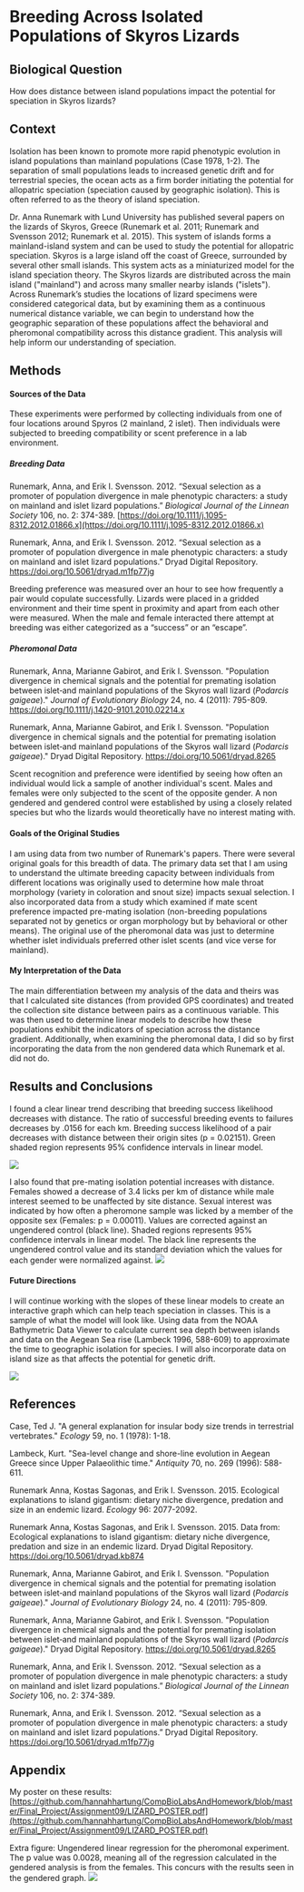 ﻿  
# Breeding Across Isolated Populations of Skyros Lizards

  

## Biological Question

How does distance between island populations impact the potential for speciation in Skyros lizards?

  

  

  

## Context

Isolation has been known to promote more rapid phenotypic evolution in island populations than mainland populations (Case 1978, 1-2). The separation of small populations leads to increased genetic drift and for terrestrial species, the ocean acts as a firm border initiating the potential for allopatric speciation (speciation caused by geographic isolation). This is often referred to as the theory of island speciation.

Dr. Anna Runemark with Lund University has published several papers on the lizards of Skyros, Greece (Runemark et al. 2011; Runemark and Svensson 2012; Runemark et al. 2015). This system of islands forms a mainland-island system and can be used to study the potential for allopatric speciation. Skyros is a large island off the coast of Greece, surrounded by several other small islands. This system acts as a miniaturized model for the island speciation theory. The Skyros lizards are distributed across the main island ("mainland") and across many smaller nearby islands ("islets"). Across Runemark’s studies the locations of lizard specimens were considered categorical data, but by examining them as a continuous numerical distance variable, we can begin to understand how the geographic separation of these populations affect the behavioral and pheromonal compatibility across this distance gradient. This analysis will help inform our understanding of speciation.

  

  

  

## Methods

  

#### Sources of the Data

These experiments were performed by collecting individuals from one of four locations around Spyros (2 mainland, 2 islet). Then individuals were subjected to breeding compatibility or scent preference in a lab environment.

  

##### Breeding Data

Runemark, Anna, and Erik I. Svensson. 2012. “Sexual selection as a promoter of population divergence in male phenotypic characters: a study on mainland and islet lizard populations.” _Biological Journal of the Linnean Society_ 106, no. 2: 374-389. [https://doi.org/10.1111/j.1095-8312.2012.01866.x](https://doi.org/10.1111/j.1095-8312.2012.01866.x)

  

Runemark, Anna, and Erik I. Svensson. 2012. “Sexual selection as a promoter of population divergence in male phenotypic characters: a study on mainland and islet lizard populations.” Dryad Digital Repository. https://doi.org/10.5061/dryad.m1fp77jg

  

Breeding preference was measured over an hour to see how frequently a pair would copulate successfully. Lizards were placed in a gridded environment and their time spent in proximity and apart from each other were measured. When the male and female interacted there attempt at breeding was either categorized as a “success” or an “escape”.

  

  

##### Pheromonal Data

Runemark, Anna, Marianne Gabirot, and Erik I. Svensson. "Population divergence in chemical signals and the potential for premating isolation between islet‐and mainland populations of the Skyros wall lizard (_Podarcis gaigeae_)." _Journal of Evolutionary Biology_ 24, no. 4 (2011): 795-809. https://doi.org/10.1111/j.1420-9101.2010.02214.x

  

Runemark, Anna, Marianne Gabirot, and Erik I. Svensson. "Population divergence in chemical signals and the potential for premating isolation between islet‐and mainland populations of the Skyros wall lizard (_Podarcis gaigeae_)." Dryad Digital Repository. https://doi.org/10.5061/dryad.8265

  

Scent recognition and preference were identified by seeing how often an individual would lick a sample of another individual's scent. Males and females were only subjected to the scent of the opposite gender. A non gendered and gendered control were established by using a closely related species but who the lizards would theoretically have no interest mating with.

  

  

#### Goals of the Original Studies

I am using data from two number of Runemark's papers. There were several original goals for this breadth of data. The primary data set that I am using to understand the ultimate breeding capacity between individuals from different locations was originally used to determine how male throat morphology (variety in coloration and snout size) impacts sexual selection. I also incorporated data from a study which examined if mate scent preference impacted pre-mating isolation (non-breeding populations separated not by genetics or organ morphology but by behavioral or other means). The original use of the pheromonal data was just to determine whether islet individuals preferred other islet scents (and vice verse for mainland).

  

#### My Interpretation of the Data

The main differentiation between my analysis of the data and theirs was that I calculated site distances (from provided GPS coordinates) and treated the collection site distance between pairs as a continuous variable. This was then used to determine linear models to describe how these populations exhibit the indicators of speciation across the distance gradient. Additionally, when examining the pheromonal data, I did so by first incorporating the data from the non gendered data which Runemark et al. did not do.

  

  

## Results and Conclusions

I found a clear linear trend describing that breeding success likelihood decreases with distance. The ratio of successful breeding events to failures decreases by .0156 for each km. Breeding success likelihood of a pair decreases with distance between their origin sites (p = 0.02151). Green shaded region represents 95% confidence intervals in linear model.

![](https://github.com/hannahhartung/CompBioLabsAndHomework/blob/master/Final_Project/Assignment09/BreedingCompatibility.png)

I also found that pre-mating isolation potential increases with distance. Females showed a decrease of 3.4 licks per km of distance while male interest seemed to be unaffected by site distance. Sexual interest was indicated by how often a pheromone sample was licked by a member of the opposite sex (Females: p = 0.00011). Values are corrected against an ungendered control (black line). Shaded regions represents 95% confidence intervals in linear model. The black line represents the ungendered control value and its standard deviation which the values for each gender were normalized against.
![](https://github.com/hannahhartung/CompBioLabsAndHomework/blob/master/Final_Project/Assignment09/LickGraph.png)
  
#### Future Directions
I will continue working with the slopes of these linear models to create an interactive graph which can help teach speciation in classes. This is a sample of what the model will look like. Using data from the NOAA Bathymetric Data Viewer to calculate current sea depth between islands and data on the Aegean Sea rise (Lambeck 1996, 588-609) to approximate the time to geographic isolation for species. I will also incorporate data on island size as that affects the potential for genetic drift.

![](https://github.com/hannahhartung/CompBioLabsAndHomework/blob/master/Final_Project/Assignment09/ExampleModel.png)

## References

Case, Ted J. "A general explanation for insular body size trends in terrestrial vertebrates." _Ecology_ 59, no. 1 (1978): 1-18.

  

Lambeck, Kurt. "Sea-level change and shore-line evolution in Aegean Greece since Upper Palaeolithic time." _Antiquity_ 70, no. 269 (1996): 588-611.

  

  

Runemark Anna, Kostas Sagonas, and Erik I. Svensson. 2015. Ecological explanations to island gigantism: dietary niche divergence, predation and size in an endemic lizard. _Ecology_ 96: 2077-2092.

  

Runemark Anna, Kostas Sagonas, and Erik I. Svensson. 2015. Data from: Ecological explanations to island gigantism: dietary niche divergence, predation and size in an endemic lizard. Dryad Digital Repository. https://doi.org/10.5061/dryad.kb874

  

  

  

Runemark, Anna, Marianne Gabirot, and Erik I. Svensson. "Population divergence in chemical signals and the potential for premating isolation between islet‐and mainland populations of the Skyros wall lizard (_Podarcis gaigeae_)." _Journal of Evolutionary Biology_ 24, no. 4 (2011): 795-809.

  

Runemark, Anna, Marianne Gabirot, and Erik I. Svensson. "Population divergence in chemical signals and the potential for premating isolation between islet‐and mainland populations of the Skyros wall lizard (_Podarcis gaigeae_)." Dryad Digital Repository. https://doi.org/10.5061/dryad.8265

  

  

  

  

Runemark, Anna, and Erik I. Svensson. 2012. “Sexual selection as a promoter of population divergence in male phenotypic characters: a study on mainland and islet lizard populations.” _Biological Journal of the Linnean Society_ 106, no. 2: 374-389.

  

Runemark, Anna, and Erik I. Svensson. 2012. “Sexual selection as a promoter of population divergence in male phenotypic characters: a study on mainland and islet lizard populations.” Dryad Digital Repository. https://doi.org/10.5061/dryad.m1fp77jg

  

  

## Appendix

  My poster on these results:
  [https://github.com/hannahhartung/CompBioLabsAndHomework/blob/master/Final_Project/Assignment09/LIZARD_POSTER.pdf](https://github.com/hannahhartung/CompBioLabsAndHomework/blob/master/Final_Project/Assignment09/LIZARD_POSTER.pdf)

Extra figure: Ungendered linear regression for the pheromonal experiment. The p value was 0.0028, meaning all of the regression calculated in the gendered analysis is from the females. This concurs with the results seen in the gendered graph.
![](https://github.com/hannahhartung/CompBioLabsAndHomework/blob/master/Final_Project/Assignment09/UngenderedLickGraph.png)


